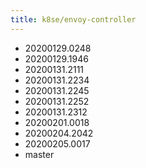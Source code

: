 ```yaml
---
title: k8se/envoy-controller
---
```

- 20200129.0248
- 20200129.1946
- 20200131.2111
- 20200131.2234
- 20200131.2245
- 20200131.2252
- 20200131.2312
- 20200201.0018
- 20200204.2042
- 20200205.0017
- master

